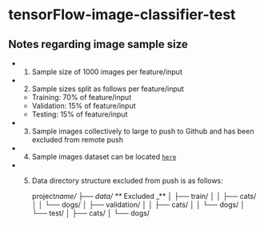 # tensorFlow-image-classifier-test

## Notes regarding image sample size

- 1. Sample size of 1000 images per feature/input
- 2. Sample sizes split as follows per feature/input
  - Training: 70% of feature/input
  - Validation: 15% of feature/input
  - Testing: 15% of feature/input
- 3. Sample images collectively to large to push to Github and has been excluded from remote push
- 4. Sample images dataset can be located [`here`](https://www.tensorflow.org/datasets/catalog/cats_vs_dogs)
- 5. Data directory structure excluded from push is as follows:

     project*name/
     ├── data/ \*\** Excluded \_\*\*
     │ ├── train/
     │ │ ├── cats/
     │ │ └── dogs/
     │ ├── validation/
     │ │ ├── cats/
     │ │ └── dogs/
     │ └── test/
     │ ├── cats/
     │ └── dogs/
